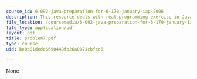 ```yaml
---
course_id: 6-092-java-preparation-for-6-170-january-iap-2006
description: This resource deals with real programming exercise in Java language.
file_location: /coursemedia/6-092-java-preparation-for-6-170-january-iap-2006/be0b01dedc6690448fb26a0871cbfcc6_problem7.pdf
file_type: application/pdf
layout: pdf
title: problem7.pdf
type: course
uid: be0b01dedc6690448fb26a0871cbfcc6

---
```

None